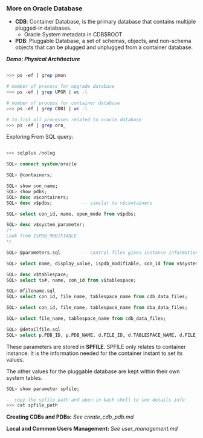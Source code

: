 ### More on Oracle Database

- **CDB**: Container Database, is the primary database that contains multiple plugged-in databases.
    - Oracle System metadata in CDB$ROOT
- **PDB**: Pluggable Database, a set of schemas, objects, and non-schema objects that can be plugged and unplugged from a container database.

***Demo: Physical Architecture***
```bash

>>> ps -ef | grep pmon

# number of process for upgrade database
>>> ps -ef | grep UPGR | wc -l

# number of process for container database
>>> ps -ef | grep CDB1 | wc -l          

# to list all processes related to oracle database
>>> ps -ef | grep ora_
```

Exploring From SQL query:
```SQL

>>> sqlplus /nolog

SQL> connect system/oracle

SQL> @containers;

SQL> show con_name;
SQL> show pdbs;
SQL> desc v$containers;
SQL> desc v$pdbs;           -- similar to v$containers

SQL> select con_id, name, open_mode from v$pdbs;

SQL> desc v$system_parameter;
/*
Look from ISPDB_MODIFIABLE
*/

SQL> @parameters.sql        -- control files gives instance information

SQL> select name, display_value, ispdb_modifiable, con_id from v$system_parameter where upper(name) in ('CONTROL_FILES', 'CORE_DUMP_DEST', 'SESSIONS', 'UNDO_TABLESPACE', 'UNDO_RETENTION','SORT_AREA_SIZE') order by name;

SQL> desc v$tablespace;
SQL> select ts#, name, con_id from v$tablespace;

SQL> @filename.sql
SQL> select con_id, file_name, tablespace_name from cdb_data_files;

SQL> select con_id, file_name, tablespace_name from dba_data_files;         -- gives error because dba_data_files doesn't have con_id

SQL> select file_name, tablespace_name from cdb_data_files;

SQL> @detailfile.sql
SQL> select p.PDB_ID, p.PDB_NAME, d.FILE_ID, d.TABLESPACE_NAME, d.FILE_NAME from DBA_PDBS p, CDB_DATA_FILES d WHERE p.PDB_ID = d.CON_ID;

```

These parameters are stored in __SPFILE__. SPFILE only relates to container instance. It is the information needed for the container instant to set its values. 

The other values for the pluggable database are kept within their own system tables.

```SQL
SQL> show parameter spfile;

-- copy the spfile path and open in bash shell to see details info
>>> cat spfile_path
```

**Creating CDBs and PDBs:** *See create_cdb_pdb.md*

**Local and Common Users Management:** *See user_management.md*
